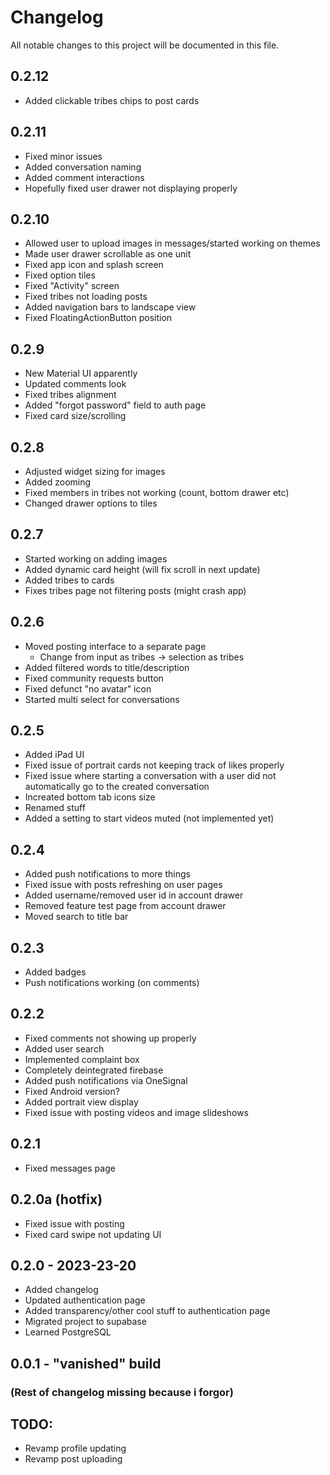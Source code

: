 # Changelog

All notable changes to this project will be documented in this file.

## 0.2.12
- Added clickable tribes chips to post cards

## 0.2.11
- Fixed minor issues
- Added conversation naming
- Added comment interactions
- Hopefully fixed user drawer not displaying properly

## 0.2.10
- Allowed user to upload images in messages/started working on themes
- Made user drawer scrollable as one unit
- Fixed app icon and splash screen
- Fixed option tiles
- Fixed "Activity" screen
- Fixed tribes not loading posts
- Added navigation bars to landscape view
- Fixed FloatingActionButton position

## 0.2.9
- New Material UI apparently
- Updated comments look
- Fixed tribes alignment
- Added "forgot password" field to auth page
- Fixed card size/scrolling

## 0.2.8
- Adjusted widget sizing for images
- Added zooming
- Fixed members in tribes not working (count, bottom drawer etc)
- Changed drawer options to tiles

## 0.2.7
- Started working on adding images 
- Added dynamic card height (will fix scroll in next update)
- Added tribes to cards
- Fixes tribes page not filtering posts (might crash app)

## 0.2.6
- Moved posting interface to a separate page
  - Change from input as tribes -> selection as tribes
- Added filtered words to title/description
- Fixed community requests button
- Fixed defunct "no avatar" icon
- Started multi select for conversations

## 0.2.5
- Added iPad UI
- Fixed issue of portrait cards not keeping track of likes properly
- Fixed issue where starting a conversation with a user did not automatically go to the created conversation
- Increated bottom tab icons size
- Renamed stuff
- Added a setting to start videos muted (not implemented yet)

## 0.2.4
- Added push notifications to more things
- Fixed issue with posts refreshing on user pages
- Added username/removed user id in account drawer
- Removed feature test page from account drawer
- Moved search to title bar

## 0.2.3
- Added badges
- Push notifications working (on comments)

## 0.2.2
- Fixed comments not showing up properly
- Added user search
- Implemented complaint box
- Completely deintegrated firebase
- Added push notifications via OneSignal
- Fixed Android version?
- Added portrait view display
- Fixed issue with posting videos and image slideshows

## 0.2.1
- Fixed messages page

## 0.2.0a (hotfix)
- Fixed issue with posting
- Fixed card swipe not updating UI

## 0.2.0 - 2023-23-20
- Added changelog
- Updated authentication page
- Added transparency/other cool stuff to authentication page
- Migrated project to supabase
- Learned PostgreSQL

## 0.0.1 - "vanished" build

### (Rest of changelog missing because i forgor)

## TODO:
- Revamp profile updating
- Revamp post uploading

